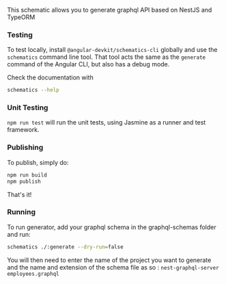 This schematic allows you to generate graphql API based on NestJS and TypeORM

### Testing

To test locally, install `@angular-devkit/schematics-cli` globally and use the `schematics` command line tool. That tool acts the same as the `generate` command of the Angular CLI, but also has a debug mode.

Check the documentation with

```bash
schematics --help
```

### Unit Testing

`npm run test` will run the unit tests, using Jasmine as a runner and test framework.

### Publishing

To publish, simply do:

```bash
npm run build
npm publish
```

That's it!

### Running

To run generator, add your graphql schema in the graphql-schemas folder and run:
```bash
schematics ./:generate --dry-run=false
```

You will then need to enter the name of the project you want to generate and the name and extension of the schema file as so :
`nest-graphql-server`
`employees.graphql`